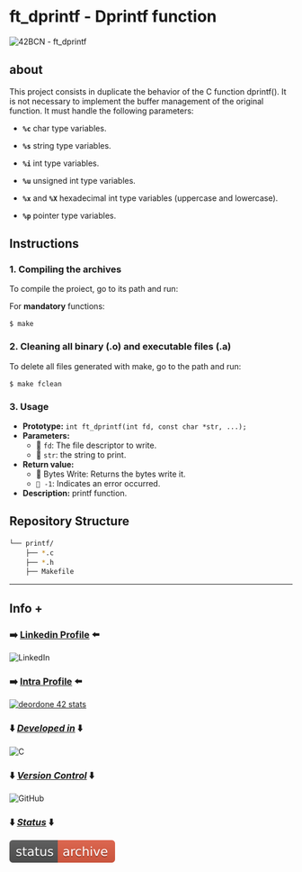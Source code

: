 # ft_dprintf - Dprintf function

![42BCN - ft_dprintf](https://github.com/Droied4/ft_dprintf/assets/69441843/fc45d2f8-78e2-43f2-99c6-4c2da505a576)

## about

This project consists in duplicate the behavior of the C function dprintf(). It is not necessary to implement the buffer management of the original function. It must handle the following parameters:

- **`%c`** char type variables.

- **`%s`** string type variables.

- **`%i`** int type variables.

- **`%u`** unsigned int type variables.

- **`%x`** and **`%X`** hexadecimal int type variables (uppercase and lowercase).

- **`%p`** pointer type variables.

## Instructions

### 1. Compiling the archives

To compile the proiect, go to its path and run:

For __mandatory__ functions:
```
$ make
```
### 2. Cleaning all binary (.o) and executable files (.a)

To delete all files generated with make, go to the path and run:
```
$ make fclean
```

### 3. Usage

- **Prototype:** `int ft_dprintf(int fd, const char *str, ...);`
- **Parameters:**
  - 📁 `fd`: The file descriptor to write.
  - 📜 `str`: the string to print.
- **Return value:**
  - 📜 Bytes Write: Returns the bytes write it.
  - `🚫 -1`: Indicates an error occurred.
- **Description:** printf function.

## Repository Structure

```sh
└── printf/
    ├── *.c
    ├── *.h
    ├── Makefile
```

---


## Info +

### ➡️ [Linkedin Profile](https://www.linkedin.com/in/droied/) ⬅️
![LinkedIn](https://img.shields.io/badge/linkedin-%230077B5.svg?style=for-the-badge&logo=linkedin&logoColor=white)
### ➡️ [Intra Profile](https://profile.intra.42.fr/users/deordone) ⬅️
[![deordone 42 stats](https://badge.mediaplus.ma/DarkBlue/deordone)](https://github.com/oakoudad/badge42)
### ⬇️ [_Developed in_](nothing) ⬇️
![C](https://img.shields.io/badge/c-%2300599C.svg?style=for-the-badge&logo=c&logoColor=white) 
### ⬇️ [_Version Control_](nothing) ⬇️
![GitHub](https://img.shields.io/badge/github-%23121011.svg?style=for-the-badge&logo=github&logoColor=white)
### ⬇️ [_Status_](nothing) ⬇️
[![archive](https://github.com/GIScience/badges/raw/master/status/archive.svg)](https://github.com/GIScience/badges#archive)
